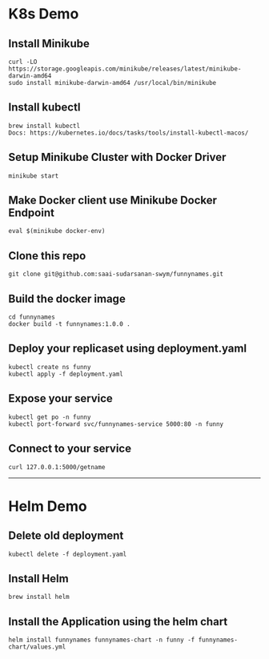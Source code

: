 # K8s Demo

## Install Minikube
```
curl -LO https://storage.googleapis.com/minikube/releases/latest/minikube-darwin-amd64
sudo install minikube-darwin-amd64 /usr/local/bin/minikube
```

## Install kubectl
```
brew install kubectl
Docs: https://kubernetes.io/docs/tasks/tools/install-kubectl-macos/
```

## Setup Minikube Cluster with Docker Driver
```
minikube start
```

## Make Docker client use Minikube Docker Endpoint 
```
eval $(minikube docker-env)
```

## Clone this repo
```
git clone git@github.com:saai-sudarsanan-swym/funnynames.git
```

## Build the docker image
```
cd funnynames
docker build -t funnynames:1.0.0 .
```

## Deploy your replicaset using deployment.yaml
```
kubectl create ns funny
kubectl apply -f deployment.yaml
```

## Expose your service
```
kubectl get po -n funny
kubectl port-forward svc/funnynames-service 5000:80 -n funny
```

## Connect to your service
```
curl 127.0.0.1:5000/getname
```

--- 

# Helm Demo


## Delete old deployment
```
kubectl delete -f deployment.yaml 
```

## Install Helm
```
brew install helm
```

## Install the Application using the helm chart
```
helm install funnynames funnynames-chart -n funny -f funnynames-chart/values.yml
```